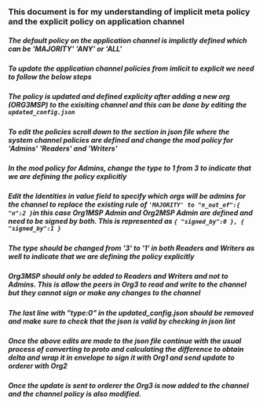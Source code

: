 ### This document is for my understanding of implicit meta policy and the explicit policy on application channel

##### The default policy on the application channel is implictly defined which can be 'MAJORITY' 'ANY' or 'ALL'

##### To update the application channel policies from imlicit to explicit we need to follow the below steps

##### The policy is updated and defined explicity after adding a new org (ORG3MSP) to the exisiting channel and this can be done by editing the ``` updated_config.json ```

##### To edit the policies scroll down to the section in json file where the system channel policies are defined and change the mod policy for 'Admins' 'Readers' and 'Writers'

##### In the mod policy for Admins, change the type to 1 from 3 to indicate that we are defining the policy explicitly

##### Edit the Identities in value field to specify which orgs will be admins for the channel to replace the existing rule of ``` 'MAJORITY' to "n_out_of":{ "n":2 } ```in this case Org1MSP Admin and Org2MSP Admin are defined and need to be signed by both. This is represented as ``` { "signed_by":0 }, { "signed_by":1 } ```

##### The type should be changed from '3' to '1' in both Readers and Writers as well to indicate that we are defining the policy explicitly

##### Org3MSP should only be added to Readers and Writers and not to Admins. This is allow the peers in Org3 to read and write to the channel but they cannot sign or make any changes to the channel

##### The last line with "type:0" in the updated_config.json should be removed and make sure to check that the json is valid by checking in json lint

##### Once the above edits are made to the json file continue with the usual process of converting to proto and calculating the difference to obtain delta and wrap it in envelope to sign it with Org1 and send update to orderer with Org2

##### Once the update is sent to orderer the Org3 is now added to the channel and the channel policy is also modified.
